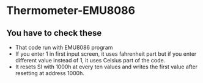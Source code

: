# Thermometer-EMU8086
<h2>You have to check these</h2>
<ul>
    <li>That code run with EMU8086 program</li>
     <li>If you enter 1 in first input screen, it uses fahrenheit part but if you enter different value instead of 1, it uses Celsius part of the code.</li>
    <li>It resets SI with 1000h at every ten values ​​and writes the first value after resetting at address 1000h.</li>
</ul>


